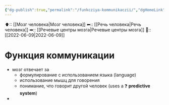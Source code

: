 ```yaml
---
{"dg-publish":true,"permalink":"/funkcziya-kommunikaczii/","dgHomeLink":true,"dgPassFrontmatter":false}
---
```



⬆:: [[Мозг человека|Мозг человека]]
⬅:: [[Речь человека|Речь человека]]
➡:: [[Речевые центры мозга|Речевые центры мозга]]
📅:: [[2022-06-09|2022-06-09]]

# Функция коммуникации
- мозг отвечает за
	- формулирование с использованием языка (language)
	- использование мышц для говорения
	- понимание, что говорит другой человек (uses a ❓ **predictive system**)
- 
